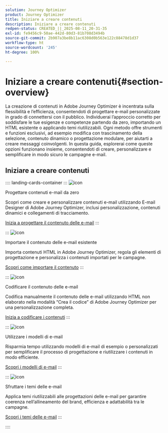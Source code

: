 ```yaml
---
solution: Journey Optimizer
product: Journey Optimizer
title: Iniziare a creare contenuti
description: Iniziare a creare contenuti
redpen-status: CREATED_||_2025-08-11_20-31-35
exl-id: fe9456c9-50ae-442d-80d3-81b708d3494b
source-git-commit: 2b907a3be8b11ac6308d0b563e122c88478d1d37
workflow-type: ht
source-wordcount: '245'
ht-degree: 100%

---
```


# Iniziare a creare contenuti{#section-overview}

La creazione di contenuti in Adobe Journey Optimizer è incentrata sulla flessibilità e l’efficienza, consentendoti di progettare e-mail personalizzate in grado di connettersi con il pubblico. Individuerai l’approccio corretto per soddisfare le tue esigenze e competenze partendo da zero, importando un HTML esistente o applicando temi riutilizzabili. Ogni metodo offre strumenti e funzioni esclusivi, ad esempio modifica con trascinamento della selezione, contenuto dinamico o progettazione modulare, per aiutarti a creare messaggi coinvolgenti. In questa guida, esplorerai come queste opzioni funzionano insieme, consentendoti di creare, personalizzare e semplificare in modo sicuro le campagne e-mail.

## Iniziare a creare contenuti

:::: landing-cards-container
:::
![icon](https://cdn.experienceleague.adobe.com/icons/circle-play.svg)

Progettare contenuti e-mail da zero

Scopri come creare e personalizzare contenuti e-mail utilizzando E-mail Designer di Adobe Journey Optimizer, inclusi personalizzazione, contenuti dinamici e collegamenti di tracciamento.

[Inizia a progettare il contenuto delle e-mail](../using/email/content-from-scratch.md)
:::

:::
![icon](https://cdn.experienceleague.adobe.com/icons/list-check.svg)

Importare il contenuto delle e-mail esistente

Importa contenuti HTML in Adobe Journey Optimizer, regola gli elementi di progettazione e personalizza i contenuti importati per le campagne.

[Scopri come importare il contenuto](../using/email/existing-content.md)
:::

:::
![icon](https://cdn.experienceleague.adobe.com/icons/code-branch.svg)

Codificare il contenuto delle e-mail

Codifica manualmente il contenuto delle e-mail utilizzando HTML non elaborato nella modalità “Crea il codice” di Adobe Journey Optimizer per una personalizzazione completa.

[Inizia a codificare i contenuti](../using/email/code-content.md)
:::

:::
![icon](https://cdn.experienceleague.adobe.com/icons/puzzle-piece.svg)

Utilizzare i modelli di e-mail

Risparmia tempo utilizzando modelli di e-mail di esempio o personalizzati per semplificare il processo di progettazione e riutilizzare i contenuti in modo efficiente.

[Scopri i modelli di e-mail](../using/email/use-email-templates.md)
:::

:::
![icon](https://cdn.experienceleague.adobe.com/icons/gear.svg?lang=it)

Sfruttare i temi delle e-mail

Applica temi riutilizzabili alle progettazioni delle e-mail per garantire coerenza nell’allineamento del brand, efficienza e adattabilità tra le campagne.

[Scopri i temi delle e-mail](../using/email/apply-email-themes.md)
:::

::::
